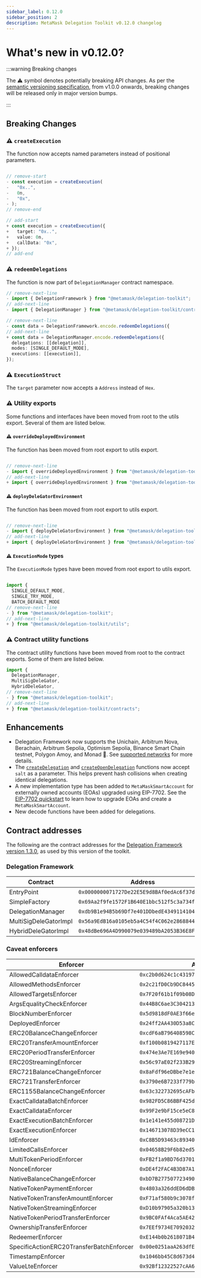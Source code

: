 ```yaml
---
sidebar_label: 0.12.0
sidebar_position: 2
description: MetaMask Delegation Toolkit v0.12.0 changelog
---
```


# What's new in v0.12.0?

:::warning Breaking changes

The ⚠️ symbol denotes potentially breaking API changes. As per the [semantic versioning specification](https://semver.org/#spec-item-4), from v1.0.0 onwards, breaking changes will be released only in major version bumps.

:::

## Breaking Changes

### ⚠️ `createExecution`

The function now accepts named parameters instead of positional parameters.

```typescript

// remove-start
- const execution = createExecution(
-   "0x..",
-   0n,
-   "0x",
- );
// remove-end

// add-start
+ const execution = createExecution({
+   target: "0x..",
+   value: 0n,
+   callData: "0x",
+ });
// add-end

```

### ⚠️ `redeemDelegations`

The function is now part of `DelegationManager` contract namespace.

```typescript
// remove-next-line
- import { DelegationFramework } from "@metamask/delegation-toolkit";
// add-next-line
- import { DelegationManager } from "@metamask/delegation-toolkit/contracts";

// remove-next-line
- const data = DelegationFramework.encode.redeemDelegations({
// add-next-line
+ const data = DelegationManager.encode.redeemDelegations({
  delegations: [[delegation]],
  modes: [SINGLE_DEFAULT_MODE],
  executions: [[execution]],
});
```

### ⚠️ `ExecutionStruct`

The `target` parameter now accepts a `Address` instead of `Hex`.

### ⚠️  Utility exports

Some functions and interfaces have been moved from root to the utils export. Several of them are listed below.

#### ⚠️ `overrideDeployedEnvironment`

The function has been moved from root export to utils export.

```typescript

// remove-next-line
- import { overrideDeployedEnvironment } from "@metamask/delegation-toolkit";
// add-next-line
+ import { overrideDeployedEnvironment } from "@metamask/delegation-toolkit/utils";

```

#### ⚠️ `deployDeleGatorEnvironment`

The function has been moved from root export to utils export.

```typescript

// remove-next-line
- import { deployDeleGatorEnvironment } from "@metamask/delegation-toolkit";
// add-next-line
+ import { deployDeleGatorEnvironment } from "@metamask/delegation-toolkit/utils";

```

#### ⚠️ `ExecutionMode` types

The `ExecutionMode` types have been moved from root export to utils export.

```typescript

import {
  SINGLE_DEFAULT_MODE,
  SINGLE_TRY_MODE,
  BATCH_DEFAULT_MODE
// remove-next-line
- } from "@metamask/delegation-toolkit";
// add-next-line
+ } from "@metamask/delegation-toolkit/utils";

```

### ⚠️ Contract utility functions

The contract utility functions have been moved from root to the contract exports. Some of them are listed below.

```typescript
import {
  DelegationManager,
  MultiSigDeleGator,
  HybridDeleGator,
// remove-next-line
- } from "@metamask/delegation-toolkit";
// add-next-line
+ } from "@metamask/delegation-toolkit/contracts";
```

## Enhancements

- Delegation Framework now supports the Unichain, Arbitrum Nova, Berachain, 
Arbitrum Sepolia, Optimism Sepolia, Binance Smart Chain testnet, Polygon Amoy, and 
Monad 🎉. See [supported networks](../get-started/supported-networks.md) for more details. 
- The [`createDelegation`](../reference/delegation/index.md#createdelegation) and [`createOpenDelegation`](../reference/delegation/index.md#createopendelegation) functions now accept `salt` as a parameter. This helps 
prevent hash collisions when creating identical delegations.
- A new implementation type has been added to `MetaMaskSmartAccount` for externally owned accounts (EOAs) upgraded using EIP-7702. See the [EIP-7702 quickstart](../get-started/smart-account-quickstart/eip7702.md) to learn how to upgrade EOAs and create a `MetaMaskSmartAccount`.
- New decode functions have been added for delegations.


## Contract addresses

The following are the contract addresses for the
[Delegation Framework version 1.3.0](https://github.com/MetaMask/delegation-framework/blob/v1.3.0/documents/Deployments.md),
as used by this version of the toolkit.

### Delegation Framework

| Contract | Address |
|----------|---------|
| EntryPoint | `0x0000000071727De22E5E9d8BAf0edAc6f37da032` |
| SimpleFactory | `0x69Aa2f9fe1572F1B640E1bbc512f5c3a734fc77c` |
| DelegationManager | `0xdb9B1e94B5b69Df7e401DDbedE43491141047dB3` |
| MultiSigDeleGatorImpl | `0x56a9EdB16a0105eb5a4C54f4C062e2868844f3A7` |
| HybridDeleGatorImpl | `0x48dBe696A4D990079e039489bA2053B36E8FFEC4` |

### Caveat enforcers

| Enforcer | Address |
|----------|---------|
| AllowedCalldataEnforcer | `0xc2b0d624c1c4319760C96503BA27C347F3260f55` |
| AllowedMethodsEnforcer | `0x2c21fD0Cb9DC8445CB3fb0DC5E7Bb0Aca01842B5` |
| AllowedTargetsEnforcer | `0x7F20f61b1f09b08D970938F6fa563634d65c4EeB` |
| ArgsEqualityCheckEnforcer | `0x44B8C6ae3C304213c3e298495e12497Ed3E56E41` |
| BlockNumberEnforcer | `0x5d9818dF0AE3f66e9c3D0c5029DAF99d1823ca6c` |
| DeployedEnforcer | `0x24ff2AA430D53a8CD6788018E902E098083dcCd2` |
| ERC20BalanceChangeEnforcer | `0xcdF6aB796408598Cea671d79506d7D48E97a5437` |
| ERC20TransferAmountEnforcer | `0xf100b0819427117EcF76Ed94B358B1A5b5C6D2Fc` |
| ERC20PeriodTransferEnforcer| `0x474e3Ae7E169e940607cC624Da8A15Eb120139aB` |
| ERC20StreamingEnforcer | `0x56c97aE02f233B29fa03502Ecc0457266d9be00e` |      
| ERC721BalanceChangeEnforcer | `0x8aFdf96eDBbe7e1eD3f5Cd89C7E084841e12A09e` |
| ERC721TransferEnforcer | `0x3790e6B7233f779b09DA74C72b6e94813925b9aF` |
| ERC1155BalanceChangeEnforcer | `0x63c322732695cAFbbD488Fc6937A0A7B66fC001A` |
| ExactCalldataBatchEnforcer | `0x982FD5C86BBF425d7d1451f974192d4525113DfD`  |
| ExactCalldataEnforcer | `0x99F2e9bF15ce5eC84685604836F71aB835DBBdED` |
| ExactExecutionBatchEnforcer | `0x1e141e455d08721Dd5BCDA1BaA6Ea5633Afd5017` |
| ExactExecutionEnforcer | `0x146713078D39eCC1F5338309c28405ccf85Abfbb` |
| IdEnforcer | `0xC8B5D93463c893401094cc70e66A206fb5987997` |
| LimitedCallsEnforcer | `0x04658B29F6b82ed55274221a06Fc97D318E25416` |
| MultiTokenPeriodEnforcer | `0xFB2f1a9BD76d3701B730E5d69C3219D42D80eBb7` |
| NonceEnforcer | `0xDE4f2FAC4B3D87A1d9953Ca5FC09FCa7F366254f` |
| NativeBalanceChangeEnforcer | `0xbD7B277507723490Cd50b12EaaFe87C616be6880` |
| NativeTokenPaymentEnforcer | `0x4803a326ddED6dDBc60e659e5ed12d85c7582811` |
| NativeTokenTransferAmountEnforcer | `0xF71af580b9c3078fbc2BBF16FbB8EEd82b330320` |
| NativeTokenStreamingEnforcer | `0xD10b97905a320b13a0608f7E9cC506b56747df19` |
| NativeTokenPeriodTransferEnforcer | `0x9BC0FAf4Aca5AE429F4c06aEEaC517520CB16BD9` |
| OwnershipTransferEnforcer | `0x7EEf9734E7092032B5C56310Eb9BbD1f4A524681` |
| RedeemerEnforcer | `0xE144b0b2618071B4E56f746313528a669c7E65c5` |
| SpecificActionERC20TransferBatchEnforcer | `0x00e0251aaA263dfE3B3541B758A82D1CBA1c3B6D` |
| TimestampEnforcer | `0x1046bb45C8d673d4ea75321280DB34899413c069` |
| ValueLteEnforcer | `0x92Bf12322527cAA612fd31a0e810472BBB106A8F` |
